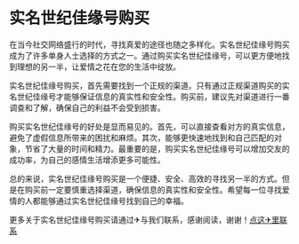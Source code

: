 # 实名世纪佳缘号购买

在当今社交网络盛行的时代，寻找真爱的途径也随之多样化。实名世纪佳缘号购买成为了许多单身人士选择的方式之一。通过购买实名世纪佳缘号，可以更方便地找到理想的另一半，让爱情之花在您的生活中绽放。

实名世纪佳缘号购买，首先需要找到一个正规的渠道。只有通过正规渠道购买的实名世纪佳缘号才能够保证信息的真实性和安全性。购买前，建议先对渠道进行一番调查和了解，确保自己的利益不会受到损害。

购买实名世纪佳缘号的好处是显而易见的。首先，可以直接查看对方的真实信息，避免了虚假信息所带来的困扰和麻烦。其次，能够更快速地找到和自己匹配的对象，节省了大量的时间和精力。最重要的是，购买实名世纪佳缘号可以增加交友的成功率，为自己的感情生活增添更多可能性。

总的来说，实名世纪佳缘号购买是一个便捷、安全、高效的寻找另一半的方式。但是在购买前一定要慎重选择渠道，确保信息的真实性和安全性。希望每一位寻找爱情的人都能够通过实名世纪佳缘号找到自己的幸福。

更多关于实名世纪佳缘号购买请通过✈与我们联系，感谢阅读，谢谢！[点这✈里联系](https://abc.k02.cc)